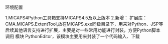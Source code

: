 环境配置

1.MICAPS4Python工具箱支持MICAPS4.5及以上版本
2.新增：
  扩展库：CMA.MICAPS.ExtentTool,放在MICAPS.exe同级目录下，用来对Python、JSP等后续其他语言支持进行扩展，主要是对一些常用功能进行封装，方便Python脚本调用
  模块 PythonEditor，该模块主要用来封装了一个代码输入、下载
